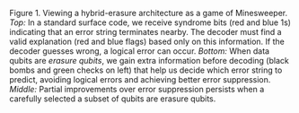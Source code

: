 Figure 1. Viewing a hybrid-erasure architecture as a game of Minesweeper.
*Top:* In a standard surface code, we receive syndrome bits (red and blue
1s) indicating that an error string terminates nearby. The decoder must find
a valid explanation (red and blue flags) based only on this information. If
the decoder guesses wrong, a logical error can occur. *Bottom:* When data
qubits are *erasure qubits*, we gain extra information before decoding (black
bombs and green checks on left) that help us decide which error string to
predict, avoiding logical errors and achieving better error suppression. *Middle:*
Partial improvements over error suppression persists when a carefully selected
a subset of qubits are erasure qubits.
